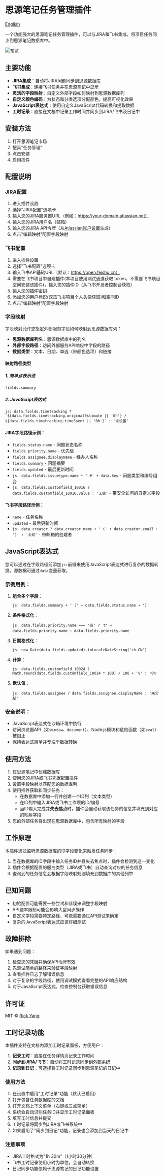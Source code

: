 # 思源笔记任务管理插件

[English](./README.md)

一个功能强大的思源笔记任务管理插件，可以与JIRA和飞书集成，将项目任务同步到思源笔记数据库中。

![预览](preview.png)

## 主要功能

- **JIRA集成**：自动将JIRA问题同步到思源数据库
- **飞书集成**：连接飞书任务并在思源笔记中显示
- **灵活的字段映射**：自定义外部字段如何映射到思源数据库列
- **自定义颜色编码**：为状态和分类选项分配颜色，提高可视化效果
- **JavaScript表达式**：使用自定义JavaScript代码转换和提取数据
- **工时记录**：直接在文档中记录工作时间并同步到JIRA/飞书及日记中

## 安装方法

1. 打开思源笔记市场
2. 搜索"任务管理"
3. 点击安装
4. 启用插件

## 配置说明

### JIRA配置

1. 进入插件设置
2. 选择"JIRA配置"选项卡
3. 输入您的JIRA服务器URL（例如：https://your-domain.atlassian.net）
4. 输入您的JIRA用户名（邮箱）
5. 输入您的JIRA API令牌（从[Atlassian账户设置](https://id.atlassian.com/manage-profile/security/api-tokens)生成）
6. 点击"编辑映射"配置字段映射

### 飞书配置

1. 进入插件设置
2. 选择"飞书配置"选项卡
3. 输入飞书API基础URL（默认：https://open.feishu.cn）
4. 需要在飞书项目中自建插件(本项目使用测试通道获取 token，不需要飞书项目空间安装该插件)，输入您的插件ID（从飞书开发者控制台获取）
5. 输入您的插件密钥
6. 添加您的用户标识(双击飞书项目个人头像获取)和空间ID
7. 点击"编辑映射"配置字段映射

### 字段映射

字段映射允许您指定外部服务字段如何映射到思源数据库列：

- **思源数据库列名**：思源数据库中的列名
- **外部字段路径**：访问外部服务API响应中字段的路径
- **数据类型**：文本、日期、单选（带颜色选项）和链接

#### 映射路径类型

##### 1. 简单点表示法
```
fields.summary
```

##### 2. JavaScript表达式
```
js: data.fields.timetracking ? `${data.fields.timetracking.originalEstimate || '0h'} / ${data.fields.timetracking.timeSpent || '0h'}` : '未设置'
```

#### JIRA字段路径示例：

- `fields.status.name` - 问题状态名称
- `fields.priority.name` - 优先级
- `fields.assignee.displayName` - 经办人名称
- `fields.summary` - 问题摘要
- `fields.updated` - 最后更新时间
- `js: data.fields.issuetype.name + ' #' + data.key` - 问题类型和编号组合
- `js: data.fields.customfield_10016 ? data.fields.customfield_10016.value : '无值'` - 带安全访问的自定义字段

#### 飞书字段路径示例：

- `name` - 任务名称
- `updated` - 最后更新时间
- `js: data.creator ? data.creator.name + ' (' + data.creator.email + ')' : '未知'` - 带邮箱的创建者

## JavaScript表达式

您可以通过在字段路径前添加`js:`前缀来使用JavaScript表达式进行复杂的数据转换。源数据可通过`data`变量获取。

### 示例用例：

1. **组合多个字段**：
   ```
   js: data.fields.summary + ' [' + data.fields.status.name + ']'
   ```

2. **条件格式化**：
   ```
   js: data.fields.priority.name === '高' ? '❗' + data.fields.priority.name : data.fields.priority.name
   ```

3. **日期格式化**：
   ```
   js: new Date(data.fields.updated).toLocaleDateString('zh-CN')
   ```

4. **计算**：
   ```
   js: data.fields.customfield_10024 ? Math.round(data.fields.customfield_10024 * 100) / 100 + '%' : '0%'
   ```

5. **默认值**：
   ```
   js: data.fields.assignee ? data.fields.assignee.displayName : '未分配'
   ```

### 安全说明：

- JavaScript表达式在沙箱环境中执行
- 访问浏览器API（如`window`、`document`）、Node.js模块和危险函数（如`eval`）被阻止
- 保持表达式简单并专注于数据转换

## 使用方法

1. 在思源笔记中创建数据库
2. 使用您的JIRA或飞书凭据配置插件
3. 设置字段映射以匹配您的数据库列
4. 使用插件获取和同步任务：
   - 在数据库中添加一行并创建一个ID列（文本类型）
   - 在ID列中输入JIRA或飞书工作项的ID/编号
   - 当ID输入完成并**失去焦点**时，插件会自动获取该任务的信息并填充到对应的映射字段
5. 您的外部任务将出现在思源数据库中，包含所有映射的字段

## 工作原理

本插件通过监听思源数据库的ID字段变化来触发任务同步：
1. 当在数据库的ID字段中输入任务ID并且失去焦点时，插件会检测到这一变化
2. 插件会根据配置的服务类型（JIRA或飞书）自动查询对应的任务信息
3. 查询到的任务信息会根据字段映射规则填充到数据库的其他列中

## 已知问题

- 初始配置可能需要一些尝试和错误来调整字段映射
- API速率限制可能会影响大型同步操作
- 自定义字段需要特定路径，可能需要通过API测试来确定
- 复杂的JavaScript表达式应该仔细测试

## 故障排除

如果遇到问题：

1. 检查您的凭据并确保API令牌有效
2. 先测试简单的路径来验证字段映射
3. 查看插件日志了解错误信息
4. 对于复杂的字段路径，使用调试模式查看完整的API响应结构
5. 对于JavaScript表达式，检查控制台获取错误信息

## 许可证

MIT © [Rick Yang](https://github.com/yangmingyuan380)

## 工时记录功能

本插件支持在文档内添加工时记录面板，方便用户：

1. **记录工时**：直接在任务详情页记录工作时间
2. **同步到JIRA/飞书**：自动将工时记录同步到外部系统
3. **记录到日记**：可选择将工时记录同步到思源笔记的日记中

### 使用方法

1. 在设置中启用"工时记录"功能（默认已启用）
2. 打开包含任务数据库的文档
3. 打开文档上下文菜单（右键或三点菜单）
4. 系统会自动识别任务ID并显示工时记录面板
5. 填写工时信息并提交
6. 工时记录将同步到JIRA或飞书系统中
7. 如果启用了"同步到日记"功能，记录也会添加到当天的日记中

### 注意事项

- JIRA工时格式为"1h 30m"（1小时30分钟）
- 飞书工时记录使用小时为单位，会自动转换
- 日记同步功能依赖于思源笔记的日记功能设置
